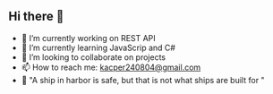 ## Hi there 👋

<!--
**kaspares/kaspares** is a ✨ _special_ ✨ repository because its `README.md` (this file) appears on your GitHub profile.
-->

- 🔭 I’m currently working on REST API
- 🌱 I’m currently learning JavaScrip and C#
- 👯 I’m looking to collaborate on projects
- 📫 How to reach me: kacper240804@gmail.com
- 🗿 "A ship in harbor is safe, but that is not what ships are built for "
